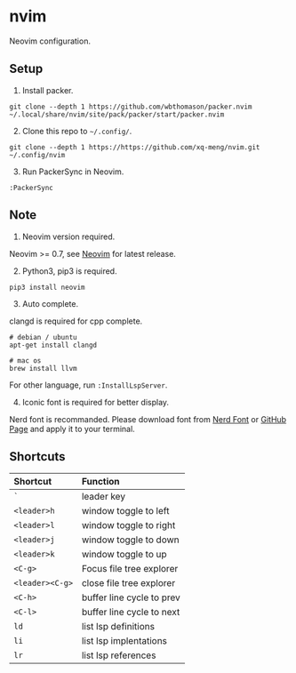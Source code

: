 # nvim
Neovim configuration.

## Setup

1. Install packer.

```
git clone --depth 1 https://github.com/wbthomason/packer.nvim ~/.local/share/nvim/site/pack/packer/start/packer.nvim
```

2. Clone this repo to ``~/.config/``.

```
git clone --depth 1 https://https://github.com/xq-meng/nvim.git ~/.config/nvim
```

3. Run PackerSync in Neovim.

```
:PackerSync
```

## Note

1. Neovim version required.

Neovim >= 0.7, see [Neovim](https://neovim.io/) for latest release.

2. Python3, pip3 is required.

```
pip3 install neovim
```

3. Auto complete.

clangd is required for cpp complete.

```
# debian / ubuntu
apt-get install clangd

# mac os
brew install llvm
```

For other language, run ``:InstallLspServer``.

4. Iconic font is required for better display.

Nerd font is recommanded. Please download font from [Nerd Font](https://www.nerdfonts.com/font-downloads) or [GitHub Page](https://github.com/ryanoasis/nerd-fonts/tree/master/patched-fonts) and apply it to your terminal.

## Shortcuts

| Shortcut            | Function                  |
| :------------------ | :------------------------ |
| `` ` ``             | leader key                |
| `` <leader>h ``     | window toggle to left     |
| `` <leader>l ``     | window toggle to right    |
| `` <leader>j ``     | window toggle to down     |
| `` <leader>k ``     | window toggle to up       |
| `` <C-g> ``         | Focus file tree explorer  |
| `` <leader><C-g> `` | close file tree explorer  |
| `` <C-h> ``         | buffer line cycle to prev |
| `` <C-l> ``         | buffer line cycle to next |
| `` ld ``            | list lsp definitions      |
| `` li ``            | list lsp implentations    |
| `` lr ``            | list lsp references       |

